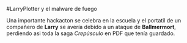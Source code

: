 #LarryPlotter y el malware de fuego

Una importante hackacton se celebra en la escuela y el portatil de un compañero de **Larry**
se avería debido a un ataque de **Ballmermort**, perdiendo asi toda la saga *Crepúsculo*
en PDF que tenía guardado.
